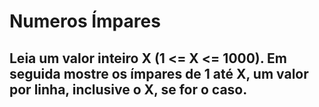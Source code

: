 # Numeros Ímpares

## Leia um valor inteiro X (1 &lt;= X &lt;= 1000). Em seguida mostre os ímpares de 1 até X, um valor por linha, inclusive o X, se for o caso.
